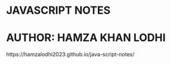 # JAVASCRIPT NOTES

<h1>AUTHOR: HAMZA KHAN LODHI</h1>
https://hamzalodhi2023.github.io/java-script-notes/
